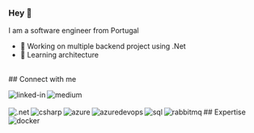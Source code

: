 ### Hey 👋
I am a software engineer from Portugal
- 🔭 Working on multiple backend project using .Net 
- 🌱 Learning architecture
<br>
## Connect with me

[<img align="left" alt="linked-in" src="https://img.shields.io/badge/linkedin-%230077B5.svg?&style=for-the-badge&logo=linkedin&logoColor=white" />](https://www.linkedin.com/in/bernardo-teixeira-031076167)
[<img align="left" alt="medium" src="https://img.shields.io/badge/medium-%2312100E.svg?&style=for-the-badge&logo=medium&logoColor=white" />](https://medium.com/@bernardo.teixeira.691)

<br>
<br>
## Expertise

<img align="left" alt=".net" src="https://img.shields.io/badge/.NET-512BD4?style=for-the-badge&logo=dotnet&logoColor=white" />
<img align="left" alt="csharp" src="https://img.shields.io/badge/C%23-239120?style=for-the-badge&logo=c-sharp&logoColor=white" />
<img align="left" alt="azure" src="https://img.shields.io/badge/microsoft%20azure-0089D6?style=for-the-badge&logo=microsoft-azure&logoColor=white" />
<img align="left" alt="azuredevops" src="https://img.shields.io/badge/Azure_DevOps-0078D7?style=for-the-badge&logo=azure-devops&logoColor=white" />
<img align="left" alt="sql" src="https://img.shields.io/badge/Microsoft%20SQL%20Server-CC2927?style=for-the-badge&logo=microsoft%20sql%20server&logoColor=white" />
<img align="left" alt="rabbitmq" src="https://img.shields.io/badge/rabbitmq-%23FF6600.svg?&style=for-the-badge&logo=rabbitmq&logoColor=white" />
<img align="left" alt="docker" src="https://img.shields.io/badge/Docker-2CA5E0?style=for-the-badge&logo=docker&logoColor=white" />
<br>
<br>
